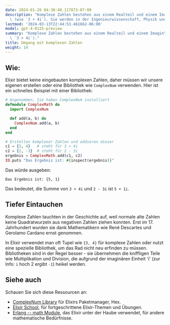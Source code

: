 ```yaml
---
date: 2024-01-26 04:38:48.117873-07:00
description: "Komplexe Zahlen bestehen aus einem Realteil und einem Imagin\xE4rteil\
  \ (wie `3 + 4i`). Sie werden in der Ingenieurwissenschaft, Physik und bei bestimmten\u2026"
lastmod: '2024-03-13T22:44:53.461662-06:00'
model: gpt-4-0125-preview
summary: "Komplexe Zahlen bestehen aus einem Realteil und einem Imagin\xE4rteil (wie\
  \ `3 + 4i`)."
title: Umgang mit komplexen Zahlen
weight: 14
---
```


## Wie:
Elixir bietet keine eingebauten komplexen Zahlen, daher müssen wir unsere eigenen erstellen oder eine Bibliothek wie `ComplexNum` verwenden. Hier ist ein schnelles Beispiel mit einer Bibliothek:

```elixir
# Angenommen, Sie haben ComplexNum installiert
defmodule ComplexMath do
  import ComplexNum

  def add(a, b) do
    ComplexNum.add(a, b)
  end
end

# Erstellen komplexer Zahlen und addieren dieser
c1 = {3, 4}   # steht für 3 + 4i
c2 = {2, -3}  # steht für 2 - 3i
ergebnis = ComplexMath.add(c1, c2)
IO.puts "Das Ergebnis ist: #{inspect(ergebnis)}"
```

Das würde ausgeben:
```
Das Ergebnis ist: {5, 1}
```

Das bedeutet, die Summe von `3 + 4i` und `2 - 3i` ist `5 + 1i`.

## Tiefer Eintauchen
Komplexe Zahlen tauchten in der Geschichte auf, weil normale alte Zahlen keine Quadratwurzeln aus negativen Zahlen ziehen konnten. Erst im 17. Jahrhundert wurden sie dank Mathematikern wie René Descartes und Gerolamo Cardano ernst genommen.

In Elixir verwendet man oft Tupel wie `{3, 4}` für komplexe Zahlen oder nutzt eine spezielle Bibliothek, um das Rad nicht neu erfinden zu müssen. Bibliotheken sind in der Regel besser - sie übernehmen die kniffligen Teile wie Multiplikation und Division, die aufgrund der imaginären Einheit 'i' (zur Info: `i` hoch 2 ergibt `-1`) heikel werden.

## Siehe auch
Schauen Sie sich diese Ressourcen an:
- [ComplexNum Library](https://hex.pm/packages/complex_num) für Elixirs Paketmanager, Hex.
- [Elixir School](https://elixirschool.com/en/), für fortgeschrittene Elixir-Themen und Übungen.
- [Erlang -- math Module](http://erlang.org/doc/man/math.html), das Elixir unter der Haube verwendet, für andere mathematische Bedürfnisse.
